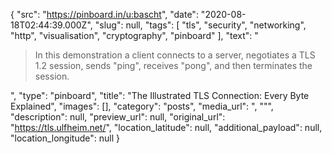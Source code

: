 {
  "src": "https://pinboard.in/u:bascht",
  "date": "2020-08-18T02:44:39.000Z",
  "slug": null,
  "tags": [
    "tls",
    "security",
    "networking",
    "http",
    "visualisation",
    "cryptography",
    "pinboard"
  ],
  "text": "<blockquote>In this demonstration a client connects to a server, negotiates a TLS 1.2 session, sends \"ping\", receives \"pong\", and then terminates the session.</blockquote>",
  "type": "pinboard",
  "title": "The Illustrated TLS Connection: Every Byte Explained",
  "images": [],
  "category": "posts",
  "media_url": ", \"\"",
  "description": null,
  "preview_url": null,
  "original_url": "https://tls.ulfheim.net/",
  "location_latitude": null,
  "additional_payload": null,
  "location_longitude": null
}